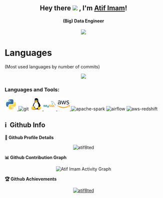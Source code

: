 <h2 align="center">
  Hey there <img src="https://media.giphy.com/media/hvRJCLFzcasrR4ia7z/giphy.gif" width="28"> ,
   I'm <a href="https://www.linkedin.com/in/atifimam/">Atif Imam</a>! 
</h2>
<h4 align='center'>
 (Big) Data Engineer
</h4>
<p align="center">
<!-- 	 <img width="450em" src="https:///github-readme-stats-sigma-five.vercel.app/api?username=Atif8ted&show_icons=true&include_all_commits=true&count_private=true&hide_border=true&theme=dark" /> --> 
	<img width="450em" src="https://github-readme-streak-stats.herokuapp.com/?user=Atif8ted&include_all_commits=true&hide_border=true&theme=dark"/>
<!-- 	<img width="450em" src="https://github-readme-stats.vercel.app/api/top-langs/?username=Atif8ted&layout=compact&custom_title=Most used languages by LOCs&langs_count=10&include_all_commits=false&hide_progress=true&hide_border=true&theme=dark&hide=">
	<img width="450em"/> -->
</p>

# Languages

(Most used languages by number of commits)
<p align="center">
	<a href="https://profile.codersrank.io/user/Atif8ted#Tech%20Skills"><img width="900em" src="https://cr-skills-chart-widget.azurewebsites.net/api/api?username=formidablae&padding=15&labels=true&legend=true&tooltip=true&max-labels=36&branding=false&skills=C,C%23,C%2B%2B,PHP,Python,Ruby,Rust,SCSS,SQL,Scala,Shell,TSQL,TypeScript,Vue&show-other-skills=true&bg=white"></a>
</p>





<h3 align="left">Languages and Tools:</h3>
<p align="left"> <a href="https://angular.io" target="_blank">  
<img 
src="https://raw.githubusercontent.com/devicons/devicon/master/icons/python/python-original.svg" alt="python" width="40" height="40"/> </a> <a href="https://reactjs.org/" target="_blank"></a>
<img 
src="https://www.vectorlogo.zone/logos/git-scm/git-scm-icon.svg" alt="git" width="40" height="40"/> </a> <a href="https://graphql.org" target="_blank"> 
 <img 
src="https://raw.githubusercontent.com/devicons/devicon/master/icons/linux/linux-original.svg" alt="linux" width="40" height="40"/> </a> <a href="https://www.mysql.com/" target="_blank"> <img 
src="https://raw.githubusercontent.com/devicons/devicon/master/icons/mysql/mysql-original-wordmark.svg" alt="mysql" width="40" height="40"/> </a> <a href="https://nodejs.org" target="_blank"> 
<img 
src="https://raw.githubusercontent.com/devicons/devicon/master/icons/amazonwebservices/amazonwebservices-original-wordmark.svg"  bg=white alt="aws" width="40" height="40"/> </a> <a href="https://aws.amazon.com" target="_blank"> </a>
<img 
src="https://www.vectorlogo.zone/logos/apache_spark/apache_spark-ar21.svg" alt="apache-spark" width="60" height="50"/>
<img 
src="https://svn.apache.org/repos/asf/comdev/project-logos/originals/airflow-2.svg" alt="airflow" width="40" height="40"/>
<img 
src="https://i.pinimg.com/originals/cf/18/08/cf1808ffcf86f80a5acc9ad6a5d5bf27.png" alt="aws-redshift" width="75" height="40"/>


</p>
<h2>ℹ️ &nbsp;Github Info</h2>
	
<summary><b>🔎 Github Profile Details</b></summary>
<p align="center"><img height="180em" src="https://github-profile-summary-cards.vercel.app/api/cards/profile-details?username=Atif8ted&theme=github_dark" alt="atif8ted" align = "center"/></p>


<summary><b>📊 Github Contribution Graph</b></summary>
<p align="center" ><a><img alt="Atif Imam Activity Graph" src="https://activity-graph.herokuapp.com/graph?username=Atif8ted&bg_color=0D1117&color=e05397&line=e05397&point=FFFFFF&hide_border=true&" /></a></p>
<!-- </details>
<details>    -->
 <summary><b>🏆 Github Achievements</b></summary>
<p align="center"> <a href="https://github.com/atif8ted"><img src="https://github-profile-trophy.vercel.app/?username=atif8ted&margin-w=5&theme=radical" alt="atif8ted" /></a> </p>
<br>


